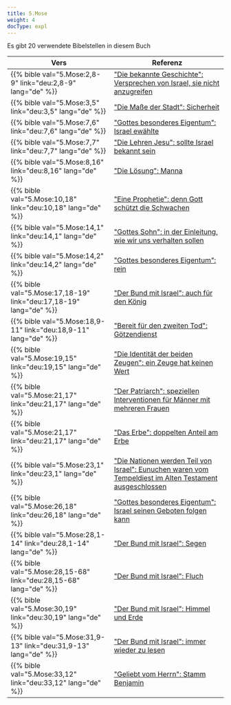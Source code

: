 ```yaml
---
title: 5.Mose
weight: 4
docType: expl
---
```


Es gibt 20 verwendete Bibelstellen in diesem Buch

| Vers | Referenz |
|-------|-----------|
| {{% bible val="5.Mose:2,8-9" link="deu:2,8-9" lang="de" %}} | ["Die bekannte Geschichte": Versprechen von Israel, sie nicht anzugreifen](/expl/../expl/bible/keyword/the-story-of-balaam#dabb) |
| {{% bible val="5.Mose:3,5" link="deu:3,5" lang="de" %}} | ["Die Maße der Stadt": Sicherheit](/expl/../expl/content/paradise/the-new-jerusalem#bf4e) |
| {{% bible val="5.Mose:7,6" link="deu:7,6" lang="de" %}} | ["Gottes besonderes Eigentum": Israel ewählte](/expl/../expl/background/israel/the-church-is-part-of-israel#9d55) |
| {{% bible val="5.Mose:7,7" link="deu:7,7" lang="de" %}} | ["Die Lehren Jesu": sollte Israel bekannt sein](/expl/../expl/background/israel/jesus-and-the-covenant#221c) |
| {{% bible val="5.Mose:8,16" link="deu:8,16" lang="de" %}} | ["Die Lösung": Manna](/expl/../expl/content/letters/the-letter-to-the-church-in-pergamon#85d8) |
| {{% bible val="5.Mose:10,18" link="deu:10,18" lang="de" %}} | ["Eine Prophetie": denn Gott schützt die Schwachen](/expl/../expl/background/literature/the-book-of-revelation-how-to-read-it#3319) |
| {{% bible val="5.Mose:14,1" link="deu:14,1" lang="de" %}} | ["Gottes Sohn": in der Einleitung, wie wir uns verhalten sollen](/expl/../expl/background/israel/the-church-is-part-of-israel#db2c) |
| {{% bible val="5.Mose:14,2" link="deu:14,2" lang="de" %}} | ["Gottes besonderes Eigentum": rein](/expl/../expl/background/israel/the-church-is-part-of-israel#9d55) |
| {{% bible val="5.Mose:17,18-19" link="deu:17,18-19" lang="de" %}} | ["Der Bund mit Israel": auch für den König](/expl/../expl/background/israel/gods-covenant#521d) |
| {{% bible val="5.Mose:18,9-11" link="deu:18,9-11" lang="de" %}} | ["Bereit für den zweiten Tod": Götzendienst ](/expl/../expl/content/paradise/the-new-jerusalem#e855) |
| {{% bible val="5.Mose:19,15" link="deu:19,15" lang="de" %}} | ["Die Identität der beiden Zeugen": ein Zeuge hat keinen Wert](/expl/../expl/content/witnesses/the-two-witnesses#55fa) |
| {{% bible val="5.Mose:21,17" link="deu:21,17" lang="de" %}} | ["Der Patriarch": speziellen Interventionen für Männer mit mehreren Frauen](/expl/../expl/background/israel/the-role-of-family-in-the-bible#75b9) |
| {{% bible val="5.Mose:21,17" link="deu:21,17" lang="de" %}} | ["Das Erbe": doppelten Anteil am Erbe](/expl/../expl/background/israel/the-role-of-family-in-the-bible#50b0) |
| {{% bible val="5.Mose:23,1" link="deu:23,1" lang="de" %}} | ["Die Nationen werden Teil von Israel": Eunuchen waren vom Tempeldiest im Alten Testament ausgeschlossen](/expl/../expl/background/israel/the-remnant-of-israel#1c50) |
| {{% bible val="5.Mose:26,18" link="deu:26,18" lang="de" %}} | ["Gottes besonderes Eigentum": Israel seinen Geboten folgen kann](/expl/../expl/background/israel/the-church-is-part-of-israel#9d55) |
| {{% bible val="5.Mose:28,1-14" link="deu:28,1-14" lang="de" %}} | ["Der Bund mit Israel": Segen](/expl/../expl/background/israel/gods-covenant#521d) |
| {{% bible val="5.Mose:28,15-68" link="deu:28,15-68" lang="de" %}} | ["Der Bund mit Israel": Fluch](/expl/../expl/background/israel/gods-covenant#521d) |
| {{% bible val="5.Mose:30,19" link="deu:30,19" lang="de" %}} | ["Der Bund mit Israel": Himmel und Erde](/expl/../expl/background/israel/gods-covenant#521d) |
| {{% bible val="5.Mose:31,9-13" link="deu:31,9-13" lang="de" %}} | ["Der Bund mit Israel": immer wieder zu lesen](/expl/../expl/background/israel/gods-covenant#521d) |
| {{% bible val="5.Mose:33,12" link="deu:33,12" lang="de" %}} | ["Geliebt vom Herrn": Stamm Benjamin](/expl/../expl/background/israel/the-church-is-part-of-israel#e326) |
